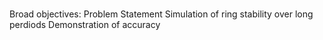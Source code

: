 #  #
Broad objectives:
Problem Statement
Simulation of ring stability over long perdiods
Demonstration of accuracy